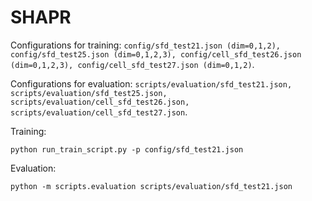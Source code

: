 # SHAPR

Configurations for training: ```config/sfd_test21.json (dim=0,1,2), config/sfd_test25.json (dim=0,1,2,3), config/cell_sfd_test26.json (dim=0,1,2,3), config/cell_sfd_test27.json (dim=0,1,2)```.

Configurations for evaluation: ```scripts/evaluation/sfd_test21.json, scripts/evaluation/sfd_test25.json, scripts/evaluation/cell_sfd_test26.json, scripts/evaluation/cell_sfd_test27.json```.

Training:
```
python run_train_script.py -p config/sfd_test21.json
```
Evaluation:
```
python -m scripts.evaluation scripts/evaluation/sfd_test21.json
```
